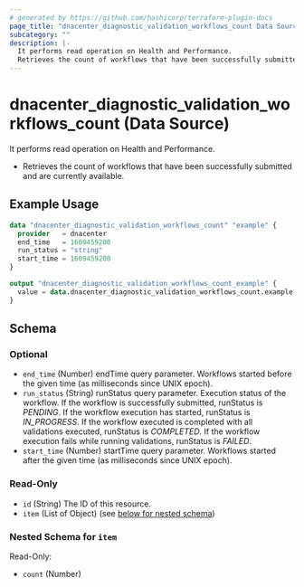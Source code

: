 ```yaml
---
# generated by https://github.com/hashicorp/terraform-plugin-docs
page_title: "dnacenter_diagnostic_validation_workflows_count Data Source - terraform-provider-dnacenter"
subcategory: ""
description: |-
  It performs read operation on Health and Performance.
  Retrieves the count of workflows that have been successfully submitted and are currently available.
---
```


# dnacenter_diagnostic_validation_workflows_count (Data Source)

It performs read operation on Health and Performance.

- Retrieves the count of workflows that have been successfully submitted and are currently available.

## Example Usage

```terraform
data "dnacenter_diagnostic_validation_workflows_count" "example" {
  provider   = dnacenter
  end_time   = 1609459200
  run_status = "string"
  start_time = 1609459200
}

output "dnacenter_diagnostic_validation_workflows_count_example" {
  value = data.dnacenter_diagnostic_validation_workflows_count.example.item
}
```

<!-- schema generated by tfplugindocs -->
## Schema

### Optional

- `end_time` (Number) endTime query parameter. Workflows started before the given time (as milliseconds since UNIX epoch).
- `run_status` (String) runStatus query parameter. Execution status of the workflow. If the workflow is successfully submitted, runStatus is *PENDING*. If the workflow execution has started, runStatus is *IN_PROGRESS*. If the workflow executed is completed with all validations executed, runStatus is *COMPLETED*. If the workflow execution fails while running validations, runStatus is *FAILED*.
- `start_time` (Number) startTime query parameter. Workflows started after the given time (as milliseconds since UNIX epoch).

### Read-Only

- `id` (String) The ID of this resource.
- `item` (List of Object) (see [below for nested schema](#nestedatt--item))

<a id="nestedatt--item"></a>
### Nested Schema for `item`

Read-Only:

- `count` (Number)
